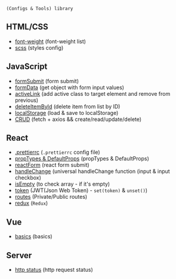 ```shell
(Configs & Tools) library
```

## HTML/CSS
 - [font-weight](https://github.com/Inpulsgor/library/blob/master/Markup/font-weight/README.md) (font-weight list) 
 - [scss](https://github.com/Inpulsgor/library/tree/master/Markup/SCSS) (styles config) 
 
## JavaScript
 - [formSubmit](https://github.com/Inpulsgor/library/tree/master/JavaScript/jsForm) (form submit) 
 - [formData](https://github.com/Inpulsgor/library/tree/master/JavaScript/formData) (get object with form input values) 
 - [activeLink](https://github.com/Inpulsgor/library/tree/master/JavaScript/activeLink) (add active class to target element and remove from previous) 
 - [deleteItemById](https://github.com/Inpulsgor/library/tree/master/JavaScript/deleteItemById) (delete item from list by ID) 
 - [localStorage](https://github.com/Inpulsgor/library/tree/master/JavaScript/localStorage) (load & save to localStorage) 
 - [CRUD](https://github.com/Inpulsgor/library/tree/master/JavaScript/CRUD) (fetch + axios && create/read/update/delete) 
 
## React
 - [.prettierrc](https://github.com/Inpulsgor/library/tree/master/React/prettier) (`.prettierrc` config file) 
 - [propTypes & DefaultProps](https://github.com/Inpulsgor/library/tree/master/React/propTypes) (propTypes & DefaultProps) 
 - [reactForm](https://github.com/Inpulsgor/library/tree/master/React/reactForm) (react form submit) 
 - [handleChange](https://github.com/Inpulsgor/library/tree/master/React/handleChange) (universal handleChange function (input & input checkbox) 
 - [isEmpty](https://github.com/Inpulsgor/library/tree/master/React/isEmpty) (to check array - if it's empty) 
 - [token](https://github.com/Inpulsgor/library/tree/master/React/token) (JWT(Json Web Token) - `set(token)` & `unset()`) 
 - [routes](https://github.com/Inpulsgor/library/tree/master/React/routes) (Private/Public routes) 
 - [redux](https://github.com/Inpulsgor/library/tree/master/React/Redux) (`Redux`)
 
## Vue
 - [basics](https://github.com/Inpulsgor/library/tree/master/Vue/basics) (basics)
 
## Server
 - [http status](https://github.com/Inpulsgor/library/tree/master/HTTP) (http request status)
